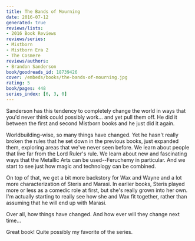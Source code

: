 ```yaml
---
title: The Bands of Mourning
date: 2016-07-12
generated: true
reviews/lists:
- 2016 Book Reviews
reviews/series:
- Mistborn
- Mistborn Era 2
- The Cosmere
reviews/authors:
- Brandon Sanderson
book/goodreads_id: 18739426
cover: /embeds/books/the-bands-of-mourning.jpg
rating: 5
book/pages: 448
series_index: [6, 3, 0]
---
```

Sanderson has this tendency to completely change the world in ways that you'd never think could possibly work... and yet pull them off. He did it between the first and second Mistborn books and he just did it again.  

Worldbuilding-wise, so many things have changed. Yet he hasn't really broken the rules that he set down in the previous books, just expanded them, exploring areas that we've never seen before. We learn about people that live far from the Lord Ruler's rule. We learn about new and fascinating ways that the Metallic Arts can be used--Feruchemy in particular. And we start to see just how magic and technology can be combined.  

<!--more-->

On top of that, we get a bit more backstory for Wax and Wayne and a lot more characterization of Steris and Marasi. In earlier books, Steris played more or less as a comedic role at first, but she's really grown into her own. I'm actually starting to really see how she and Wax fit together, rather than assuming that he will end up with Marasi.  

Over all, how things have changed. And how ever will they change next time...  

Great book! Quite possibly my favorite of the series.